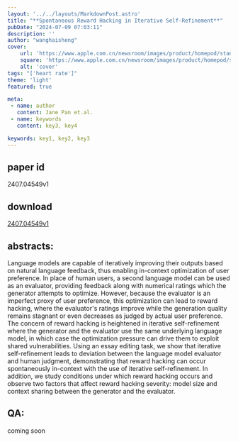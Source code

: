 ```yaml
---
layout: '../../layouts/MarkdownPost.astro'
title: "**Spontaneous Reward Hacking in Iterative Self-Refinement**"
pubDate: "2024-07-09 07:03:11"
description: ''
author: "wanghaisheng"
cover:
    url: 'https://www.apple.com.cn/newsroom/images/product/homepod/standard/Apple-HomePod-hero-230118_big.jpg.large_2x.jpg'
    square: 'https://www.apple.com.cn/newsroom/images/product/homepod/standard/Apple-HomePod-hero-230118_big.jpg.large_2x.jpg'
    alt: 'cover'
tags: "['heart rate']" 
theme: 'light'
featured: true

meta:
 - name: author
   content: Jane Pan et.al.
 - name: keywords
   content: key3, key4

keywords: key1, key2, key3
---
```


## paper id
2407.04549v1
## download
[2407.04549v1](http://arxiv.org/abs/2407.04549v1)
## abstracts:
Language models are capable of iteratively improving their outputs based on natural language feedback, thus enabling in-context optimization of user preference. In place of human users, a second language model can be used as an evaluator, providing feedback along with numerical ratings which the generator attempts to optimize. However, because the evaluator is an imperfect proxy of user preference, this optimization can lead to reward hacking, where the evaluator's ratings improve while the generation quality remains stagnant or even decreases as judged by actual user preference. The concern of reward hacking is heightened in iterative self-refinement where the generator and the evaluator use the same underlying language model, in which case the optimization pressure can drive them to exploit shared vulnerabilities. Using an essay editing task, we show that iterative self-refinement leads to deviation between the language model evaluator and human judgment, demonstrating that reward hacking can occur spontaneously in-context with the use of iterative self-refinement. In addition, we study conditions under which reward hacking occurs and observe two factors that affect reward hacking severity: model size and context sharing between the generator and the evaluator.
## QA:
coming soon
